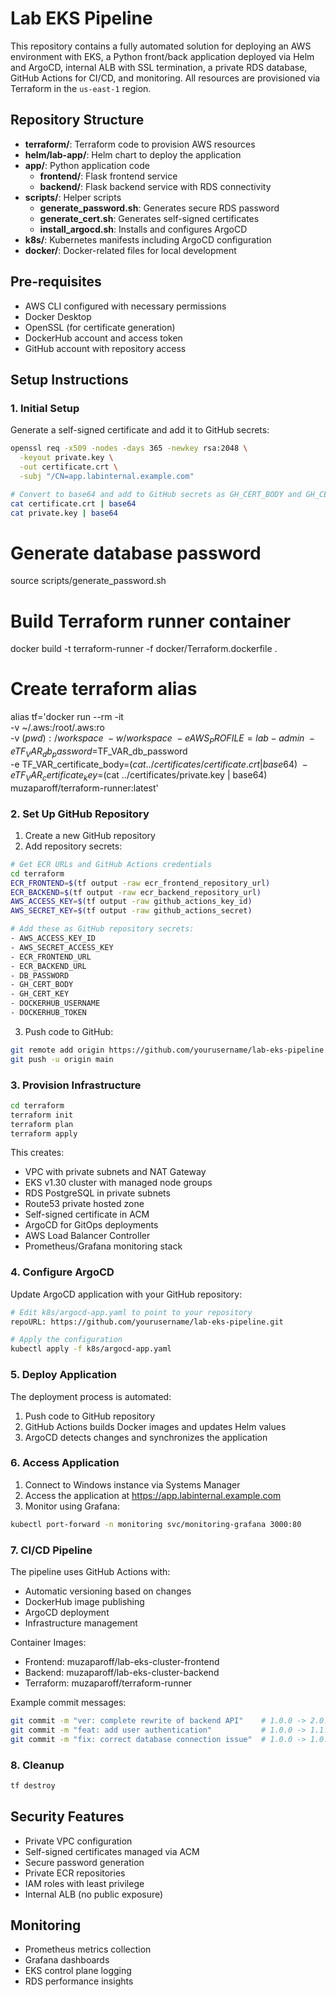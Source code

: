 # Lab EKS Pipeline

This repository contains a fully automated solution for deploying an AWS environment with EKS, a Python front/back application deployed via Helm and ArgoCD, internal ALB with SSL termination, a private RDS database, GitHub Actions for CI/CD, and monitoring. All resources are provisioned via Terraform in the `us-east-1` region.

## Repository Structure

- **terraform/**: Terraform code to provision AWS resources
- **helm/lab-app/**: Helm chart to deploy the application
- **app/**: Python application code
  - **frontend/**: Flask frontend service
  - **backend/**: Flask backend service with RDS connectivity
- **scripts/**: Helper scripts
  - **generate_password.sh**: Generates secure RDS password
  - **generate_cert.sh**: Generates self-signed certificates
  - **install_argocd.sh**: Installs and configures ArgoCD
- **k8s/**: Kubernetes manifests including ArgoCD configuration
- **docker/**: Docker-related files for local development

## Pre-requisites

- AWS CLI configured with necessary permissions
- Docker Desktop
- OpenSSL (for certificate generation)
- DockerHub account and access token
- GitHub account with repository access

## Setup Instructions

### 1. Initial Setup

Generate a self-signed certificate and add it to GitHub secrets:
```bash
openssl req -x509 -nodes -days 365 -newkey rsa:2048 \
  -keyout private.key \
  -out certificate.crt \
  -subj "/CN=app.labinternal.example.com"

# Convert to base64 and add to GitHub secrets as GH_CERT_BODY and GH_CERT_KEY
cat certificate.crt | base64
cat private.key | base64
```

# Generate database password
source scripts/generate_password.sh

# Build Terraform runner container
docker build -t terraform-runner -f docker/Terraform.dockerfile .

# Create terraform alias
alias tf='docker run --rm -it \
  -v ~/.aws:/root/.aws:ro \
  -v $(pwd):/workspace \
  -w /workspace \
  -e AWS_PROFILE=lab-admin \
  -e TF_VAR_db_password=$TF_VAR_db_password \
  -e TF_VAR_certificate_body=$(cat ../certificates/certificate.crt | base64) \
  -e TF_VAR_certificate_key=$(cat ../certificates/private.key | base64) \
  muzaparoff/terraform-runner:latest'

### 2. Set Up GitHub Repository

1. Create a new GitHub repository
2. Add repository secrets:
```bash
# Get ECR URLs and GitHub Actions credentials
cd terraform
ECR_FRONTEND=$(tf output -raw ecr_frontend_repository_url)
ECR_BACKEND=$(tf output -raw ecr_backend_repository_url)
AWS_ACCESS_KEY=$(tf output -raw github_actions_key_id)
AWS_SECRET_KEY=$(tf output -raw github_actions_secret)

# Add these as GitHub repository secrets:
- AWS_ACCESS_KEY_ID
- AWS_SECRET_ACCESS_KEY
- ECR_FRONTEND_URL
- ECR_BACKEND_URL
- DB_PASSWORD
- GH_CERT_BODY
- GH_CERT_KEY
- DOCKERHUB_USERNAME
- DOCKERHUB_TOKEN
```

3. Push code to GitHub:
```bash
git remote add origin https://github.com/yourusername/lab-eks-pipeline.git
git push -u origin main
```

### 3. Provision Infrastructure
```bash
cd terraform
terraform init
terraform plan
terraform apply
```

This creates:
* VPC with private subnets and NAT Gateway
* EKS v1.30 cluster with managed node groups
* RDS PostgreSQL in private subnets
* Route53 private hosted zone
* Self-signed certificate in ACM
* ArgoCD for GitOps deployments
* AWS Load Balancer Controller
* Prometheus/Grafana monitoring stack

### 4. Configure ArgoCD

Update ArgoCD application with your GitHub repository:
```bash
# Edit k8s/argocd-app.yaml to point to your repository
repoURL: https://github.com/yourusername/lab-eks-pipeline.git

# Apply the configuration
kubectl apply -f k8s/argocd-app.yaml
```

### 5. Deploy Application

The deployment process is automated:
1. Push code to GitHub repository
2. GitHub Actions builds Docker images and updates Helm values
3. ArgoCD detects changes and synchronizes the application

### 6. Access Application

1. Connect to Windows instance via Systems Manager
2. Access the application at https://app.labinternal.example.com
3. Monitor using Grafana:
```bash
kubectl port-forward -n monitoring svc/monitoring-grafana 3000:80
```

### 7. CI/CD Pipeline

The pipeline uses GitHub Actions with:
- Automatic versioning based on changes
- DockerHub image publishing
- ArgoCD deployment
- Infrastructure management

Container Images:
- Frontend: muzaparoff/lab-eks-cluster-frontend
- Backend: muzaparoff/lab-eks-cluster-backend
- Terraform: muzaparoff/terraform-runner

Example commit messages:
```bash
git commit -m "ver: complete rewrite of backend API"    # 1.0.0 -> 2.0.0
git commit -m "feat: add user authentication"           # 1.0.0 -> 1.1.0
git commit -m "fix: correct database connection issue"  # 1.0.0 -> 1.0.1
```

### 8. Cleanup
```bash
tf destroy
```

## Security Features

- Private VPC configuration
- Self-signed certificates managed via ACM
- Secure password generation
- Private ECR repositories
- IAM roles with least privilege
- Internal ALB (no public exposure)

## Monitoring

- Prometheus metrics collection
- Grafana dashboards
- EKS control plane logging
- RDS performance insights

